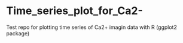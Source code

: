 # Time_series_plot_for_Ca2-

Test repo for plotting time series of Ca2+ imagin data with R (ggplot2 package)
